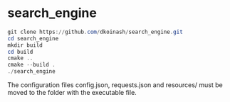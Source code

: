 # search_engine

```powershell
git clone https://github.com/dkoinash/search_engine.git
cd search_engine
mkdir build
cd build
cmake ..
cmake --build .
./search_engine
```

The configuration files config.json, requests.json and resources/ must be moved to the folder with the executable file.
